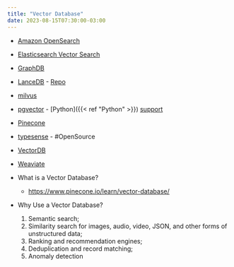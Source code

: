 ```yaml
---
title: "Vector Database"
date: 2023-08-15T07:30:00-03:00
---
```

- [Amazon OpenSearch](https://aws.amazon.com/opensearch-service/serverless-vector-engine/)
- [Elasticsearch Vector Search](https://www.elastic.co/what-is/vector-search)
- [GraphDB](https://graphdb.ontotext.com/)
- [LanceDB](https://lancedb.com/) - [Repo](https://github.com/lancedb/lancedb)
- [milvus](https://milvus.io/)
- [pgvector](https://github.com/pgvector/pgvector) - [Python]({{< ref "Python" >}}) [support](https://github.com/pgvector/pgvector-python)
- [Pinecone](https://www.pinecone.io/)
- [typesense](https://typesense.org/) - #OpenSource 
- [VectorDB](https://github.com/vectordb-io/vectordb)
- [Weaviate](https://weaviate.io/)

- What is a Vector Database?
	- https://www.pinecone.io/learn/vector-database/
- Why Use a Vector Database?
	1. Semantic search;
	2. Similarity search for images, audio, video, JSON, and other forms of unstructured data;
	3. Ranking and recommendation engines;
	4. Deduplication and record matching;
	5. Anomaly detection